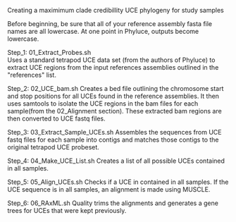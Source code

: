 Creating a maximimum clade credibillity UCE phylogeny for study samples 

Before beginning, be sure that all of your reference assembly fasta file names are all lowercase. 
At one point in Phyluce, outputs become lowercase. 

Step_1: 01_Extract_Probes.sh \
Uses a standard tetrapod UCE data set (from the authors of Phyluce) to extract UCE regions 
from the input references assemblies outlined in the "references" list. 

Step_2: 02_UCE_bam.sh
Creates a bed file outlining the chromosome start and stop positions for all UCEs found in 
the reference assemblies. It then uses samtools to isolate the UCE regions in the bam files for 
each sample(from the 02_Alignment section). These extracted bam regions are then converted to 
UCE fastq files. 

Step_3: 03_Extract_Sample_UCEs.sh
Assembles the sequences from UCE fastq files for each sample into contigs and matches those 
contigs to the original tetrapod UCE probeset. 

Step_4: 04_Make_UCE_List.sh
Creates a list of all possible UCEs contained in all samples. 

Step_5: 05_Align_UCEs.sh
Checks if a UCE in contained in all samples. If the UCE sequence is in all samples, an alignment 
is made using MUSCLE. 

Step_6: 06_RAxML.sh
Quality trims the alignments and generates a gene trees for UCEs that were kept previously.   
